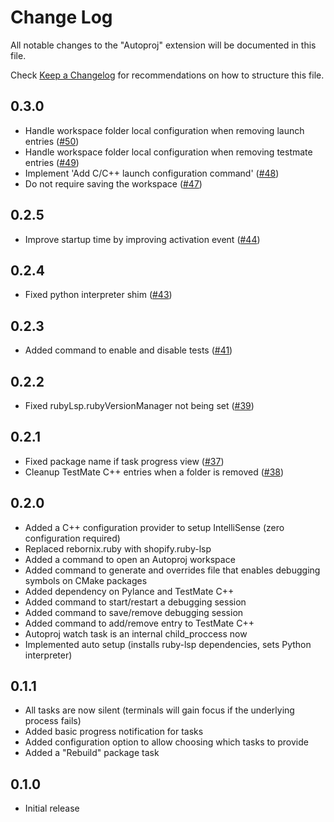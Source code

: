 # Change Log
All notable changes to the "Autoproj" extension will be documented in this file.

Check [Keep a Changelog](http://keepachangelog.com/) for recommendations on how to structure this file.

## 0.3.0
- Handle workspace folder local configuration when removing launch entries ([#50](https://github.com/g-arjones/vscode-autoproj/pull/50))
- Handle workspace folder local configuration when removing testmate entries ([#49](https://github.com/g-arjones/vscode-autoproj/pull/49))
- Implement 'Add C/C++ launch configuration command' ([#48](https://github.com/g-arjones/vscode-autoproj/pull/48))
- Do not require saving the workspace ([#47](https://github.com/g-arjones/vscode-autoproj/pull/47))

## 0.2.5
- Improve startup time by improving activation event ([#44](https://github.com/g-arjones/vscode-autoproj/pull/44))

## 0.2.4
- Fixed python interpreter shim ([#43](https://github.com/g-arjones/vscode-autoproj/pull/43))

## 0.2.3
- Added command to enable and disable tests ([#41](https://github.com/g-arjones/vscode-autoproj/pull/41))

## 0.2.2
- Fixed rubyLsp.rubyVersionManager not being set ([#39](https://github.com/g-arjones/vscode-autoproj/pull/39))

## 0.2.1
- Fixed package name if task progress view ([#37](https://github.com/g-arjones/vscode-autoproj/pull/37))
- Cleanup TestMate C++ entries when a folder is removed ([#38](https://github.com/g-arjones/vscode-autoproj/pull/38))

## 0.2.0
- Added a C++ configuration provider to setup IntelliSense (zero configuration required)
- Replaced rebornix.ruby with shopify.ruby-lsp
- Added a command to open an Autoproj workspace
- Added command to generate and overrides file that enables debugging symbols on CMake packages
- Added dependency on Pylance and TestMate C++
- Added command to start/restart a debugging session
- Added command to save/remove debugging session
- Added command to add/remove entry to TestMate C++
- Autoproj watch task is an internal child_proccess now
- Implemented auto setup (installs ruby-lsp dependencies, sets Python interpreter)

## 0.1.1
- All tasks are now silent (terminals will gain focus if the underlying process fails)
- Added basic progress notification for tasks
- Added configuration option to allow choosing which tasks to provide
- Added a "Rebuild" package task

## 0.1.0
- Initial release

